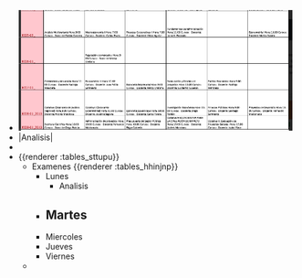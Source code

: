 - ![image.png](../assets/image_1643061761054_0.png)
- |Analisis|
-
- {{renderer :tables_sttupu}}
	- Examenes {{renderer :tables_hhinjnp}}
		- Lunes
			- Analisis
		- Martes
			-
		- Miercoles
		- Jueves
		- Viernes
	-